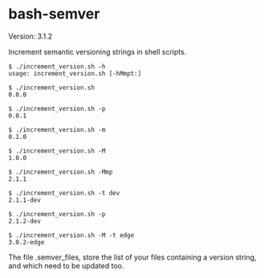 bash-semver
===========

Version: 3.1.2

Increment semantic versioning strings in shell scripts.

```shell
$ ./increment_version.sh -h
usage: increment_version.sh [-hMmpt:]

$ ./increment_version.sh
0.0.0

$ ./increment_version.sh -p
0.0.1

$ ./increment_version.sh -m
0.1.0

$ ./increment_version.sh -M
1.0.0

$ ./increment_version.sh -Mmp
2.1.1

$ ./increment_version.sh -t dev
2.1.1-dev

$ ./increment_version.sh -p
2.1.2-dev

$ ./increment_version.sh -M -t edge
3.0.2-edge
```

The file .semver_files, store the list of your files containing a version string, and which need to be updated too.
